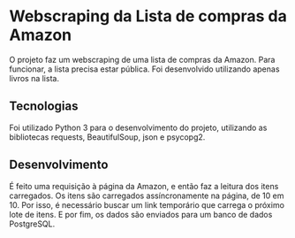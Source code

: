 # Webscraping da Lista de compras da Amazon
O projeto faz um webscraping de uma lista de compras da Amazon. Para funcionar, a lista precisa estar pública.
Foi desenvolvido utilizando apenas livros na lista.

## Tecnologias
Foi utilizado Python 3 para o desenvolvimento do projeto, utilizando as bibliotecas requests, BeautifulSoup, json e psycopg2.

## Desenvolvimento
É feito uma requisição à página da Amazon, e então faz a leitura dos itens carregados. Os itens são carregados assíncronamente na página, de 10 em 10.
Por isso, é necessário buscar um link temporário que carrega o próximo lote de itens. E por fim, os dados são enviados para um banco de dados PostgreSQL.